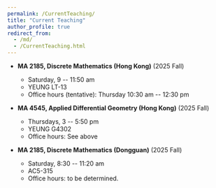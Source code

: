 ```yaml
---
permalink: /CurrentTeaching/
title: "Current Teaching"
author_profile: true
redirect_from: 
  - /md/
  - /CurrentTeaching.html
---
```

  
  
  
  
  * **MA 2185, Discrete Mathematics (Hong Kong)** (2025 Fall)
       * Saturday, 9 -- 11:50 am
       * YEUNG LT-13
       * Office hours (tentative): Thursday 10:30 am -- 12:30 pm

  * **MA 4545, Applied Differential Geometry (Hong Kong)** (2025 Fall)
      * Thursdays, 3 -- 5:50 pm
      * YEUNG G4302
      * Office hours: See above
        
  * **MA 2185, Discrete Mathematics (Dongguan)** (2025 Fall)
       * Saturday, 8:30 -- 11:20 am
       * AC5-315
       * Office hours: to be determined.
